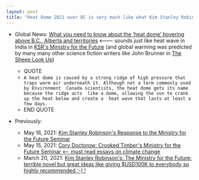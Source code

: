 ```yaml
---
layout: post
title: "Heat Dome 2021 over BC is very much like what Kim Stanley Robinson predicted in Ministry for the Future"
---
```


* Global News: [What you need to know about the ‘heat dome’ hovering above B.C., Alberta and territories](https://globalnews.ca/news/7983076/heat-wave-explained-bc-alberta/) <--- sounds just like heat wave in India in [KSR's Ministry for the Future](https://www.kimstanleyrobinson.info/content/ministry-future) (and global warming was predicted by many many other science fiction writers like John Brunner in [The Sheep Look Up](https://en.wikipedia.org/wiki/The_Sheep_Look_Up))

  * QUOTE
  * `A heat dome is caused by a strong ridge of high pressure that traps warm air underneath it. Although not a term commonly used by Environment  Canada scientists, the heat dome gets its name because the ridge acts  like a dome, allowing the sun to crank up the heat below and create a  heat wave that lasts at least a few days.`
  * END QUOTE

* Previously:

  * May 16, 2021: [Kim Stanley Robinson's Response to the Ministry for the Future Seminar](http://rolandtanglao.com/2021/05/16/p1-kim-stanley-robison-response-to-seminar-for-the-future/)        
  * May 15, 2021: [Cory Doctorow: Crooked Timber's Ministry for the Future Seminar <-- must read essays on climate change](http://rolandtanglao.com/2021/05/15/p1-crooked-timber-seminar-for-the-future/)        
  * March 20, 2021: [Kim  Stanley Robinson's: The Ministry for the Future: terrible novel but  great ideas like giving $USD100K to everybody so highly recommended :-) !](http://rolandtanglao.com/2021/03/20/p1-kim-stanley-robinson-ministry-for-the-future-terrible-novel-great-ideas-like-100k-for-everybody/)        

